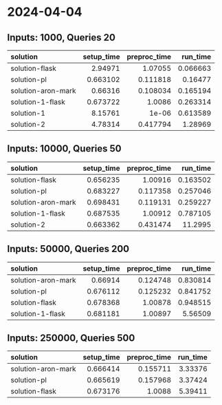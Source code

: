 # 2024-04-04

## Inputs: 1000, Queries 20

| solution           |   setup_time |   preproc_time |   run_time |
|:-------------------|-------------:|---------------:|-----------:|
| solution-flask     |     2.94971  |       1.07055  |   0.066663 |
| solution-pl        |     0.663102 |       0.111818 |   0.16477  |
| solution-aron-mark |     0.66316  |       0.108034 |   0.165194 |
| solution-1-flask   |     0.673722 |       1.0086   |   0.263314 |
| solution-1         |     8.15761  |       1e-06    |   0.613589 |
| solution-2         |     4.78314  |       0.417794 |   1.28969  |

## Inputs: 10000, Queries 50

| solution           |   setup_time |   preproc_time |   run_time |
|:-------------------|-------------:|---------------:|-----------:|
| solution-flask     |     0.656235 |       1.00916  |   0.163502 |
| solution-pl        |     0.683227 |       0.117358 |   0.257046 |
| solution-aron-mark |     0.698431 |       0.119131 |   0.259227 |
| solution-1-flask   |     0.687535 |       1.00912  |   0.787105 |
| solution-2         |     0.663362 |       0.431474 |  11.2995   |

## Inputs: 50000, Queries 200

| solution           |   setup_time |   preproc_time |   run_time |
|:-------------------|-------------:|---------------:|-----------:|
| solution-aron-mark |     0.66914  |       0.124748 |   0.830814 |
| solution-pl        |     0.676112 |       0.125232 |   0.841752 |
| solution-flask     |     0.678368 |       1.00878  |   0.948515 |
| solution-1-flask   |     0.681181 |       1.00897  |   5.56509  |

## Inputs: 250000, Queries 500

| solution           |   setup_time |   preproc_time |   run_time |
|:-------------------|-------------:|---------------:|-----------:|
| solution-aron-mark |     0.666414 |       0.155711 |    3.33376 |
| solution-pl        |     0.665619 |       0.157968 |    3.37424 |
| solution-flask     |     0.673176 |       1.0088   |    5.39411 |